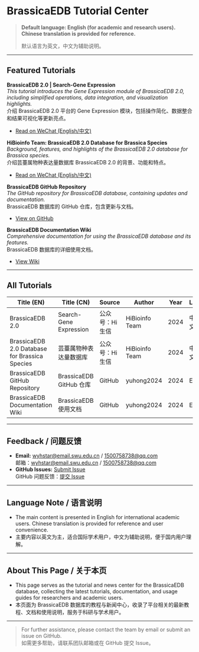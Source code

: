 # BrassicaEDB Tutorial Center

> **Default language: English (for academic and research users). Chinese translation is provided for reference.**
> 
> 默认语言为英文，中文为辅助说明。

---

## Featured Tutorials

**BrassicaEDB 2.0 | Search-Gene Expression**  
*This tutorial introduces the Gene Expression module of BrassicaEDB 2.0, including simplified operations, data integration, and visualization highlights.*  
介绍 BrassicaEDB 2.0 平台的 Gene Expression 模块，包括操作简化、数据整合和结果可视化等更新亮点。

- [Read on WeChat (English/中文)](https://mp.weixin.qq.com/s/lbZUEHSPyxSPMpyI3ExjPA)

**HiBioinfo Team: BrassicaEDB 2.0 Database for Brassica Species**  
*Background, features, and highlights of the BrassicaEDB 2.0 database for Brassica species.*  
介绍芸薹属物种表达量数据库 BrassicaEDB 2.0 的背景、功能和特点。

- [Read on WeChat (English/中文)](https://mp.weixin.qq.com/s/6r435FzDscMs1tTk5mz8Ww)

**BrassicaEDB GitHub Repository**  
*The GitHub repository for BrassicaEDB database, containing updates and documentation.*  
BrassicaEDB 数据库的 GitHub 仓库，包含更新与文档。

- [View on GitHub](https://github.com/yuhong2024/BrassicaEDB)

**BrassicaEDB Documentation Wiki**  
*Comprehensive documentation for using the BrassicaEDB database and its features.*  
BrassicaEDB 数据库的详细使用文档。

- [View Wiki](https://github.com/yuhong2024/BrassicaEDB/wiki)

---

## All Tutorials

| Title (EN) | Title (CN) | Source | Author | Year | Language | Link |
|------------|------------|--------|--------|------|----------|------|
| BrassicaEDB 2.0 | Search-Gene Expression | 公众号：Hi生信 | HiBioinfo Team | 2024 | 中文/English | [Read/阅读](https://mp.weixin.qq.com/s/lbZUEHSPyxSPMpyI3ExjPA) |
| BrassicaEDB 2.0 Database for Brassica Species | 芸薹属物种表达量数据库 | 公众号：Hi生信 | HiBioinfo Team | 2024 | 中文/English | [Read/阅读](https://mp.weixin.qq.com/s/6r435FzDscMs1tTk5mz8Ww) |
| BrassicaEDB GitHub Repository | BrassicaEDB GitHub 仓库 | GitHub | yuhong2024 | 2024 | English | [Read](https://github.com/yuhong2024/BrassicaEDB) |
| BrassicaEDB Documentation Wiki | BrassicaEDB 使用文档 | GitHub | yuhong2024 | 2024 | English | [Read](https://github.com/yuhong2024/BrassicaEDB/wiki) |

---

## Feedback / 问题反馈

- **Email:** wyhstar@email.swu.edu.cn / 1500758738@qq.com  
  邮箱：wyhstar@email.swu.edu.cn / 1500758738@qq.com
- **GitHub Issues:** [Submit Issue](https://github.com/yuhong2024/BrassicaEDB/issues)  
  GitHub 问题反馈：[提交 Issue](https://github.com/yuhong2024/BrassicaEDB/issues)

---

## Language Note / 语言说明

- The main content is presented in English for international academic users. Chinese translation is provided for reference and user convenience.
- 主要内容以英文为主，适合国际学术用户，中文为辅助说明，便于国内用户理解。

---

## About This Page / 关于本页

- This page serves as the tutorial and news center for the BrassicaEDB database, collecting the latest tutorials, documentation, and usage guides for researchers and academic users.
- 本页面为 BrassicaEDB 数据库的教程与新闻中心，收录了平台相关的最新教程、文档和使用说明，服务于科研与学术用户。

---

> For further assistance, please contact the team by email or submit an issue on GitHub.  
> 如需更多帮助，请联系团队邮箱或在 GitHub 提交 Issue。


